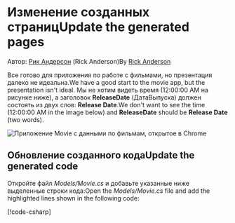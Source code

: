 # <a name="update-the-generated-pages"></a><span data-ttu-id="b9160-101">Изменение созданных страниц</span><span class="sxs-lookup"><span data-stu-id="b9160-101">Update the generated pages</span></span>

<span data-ttu-id="b9160-102">Автор: [Рик Андерсон](https://twitter.com/RickAndMSFT) (Rick Anderson)</span><span class="sxs-lookup"><span data-stu-id="b9160-102">By [Rick Anderson](https://twitter.com/RickAndMSFT)</span></span>

<span data-ttu-id="b9160-103">Все готово для приложения по работе с фильмами, но презентация далеко не идеальна.</span><span class="sxs-lookup"><span data-stu-id="b9160-103">We have a good start to the movie app, but the presentation isn't ideal.</span></span> <span data-ttu-id="b9160-104">Мы не хотим видеть время (12:00:00 AM на рисунке ниже), а заголовок **ReleaseDate** (ДатаВыпуска) должен состоять из двух слов: **Release Date**.</span><span class="sxs-lookup"><span data-stu-id="b9160-104">We don't want to see the time (12:00:00 AM in the image below) and **ReleaseDate** should be **Release Date** (two words).</span></span>

![Приложение Movie с данными по фильмам, открытое в Chrome](../../tutorials/razor-pages/sql/_static/m55.png)

## <a name="update-the-generated-code"></a><span data-ttu-id="b9160-106">Обновление созданного кода</span><span class="sxs-lookup"><span data-stu-id="b9160-106">Update the generated code</span></span>

<span data-ttu-id="b9160-107">Откройте файл *Models/Movie.cs* и добавьте указанные ниже выделенные строки кода:</span><span class="sxs-lookup"><span data-stu-id="b9160-107">Open the *Models/Movie.cs* file and add the highlighted lines shown in the following code:</span></span>

[!code-csharp[](code/Models/Movie.cs?highlight=2,11-12)]
